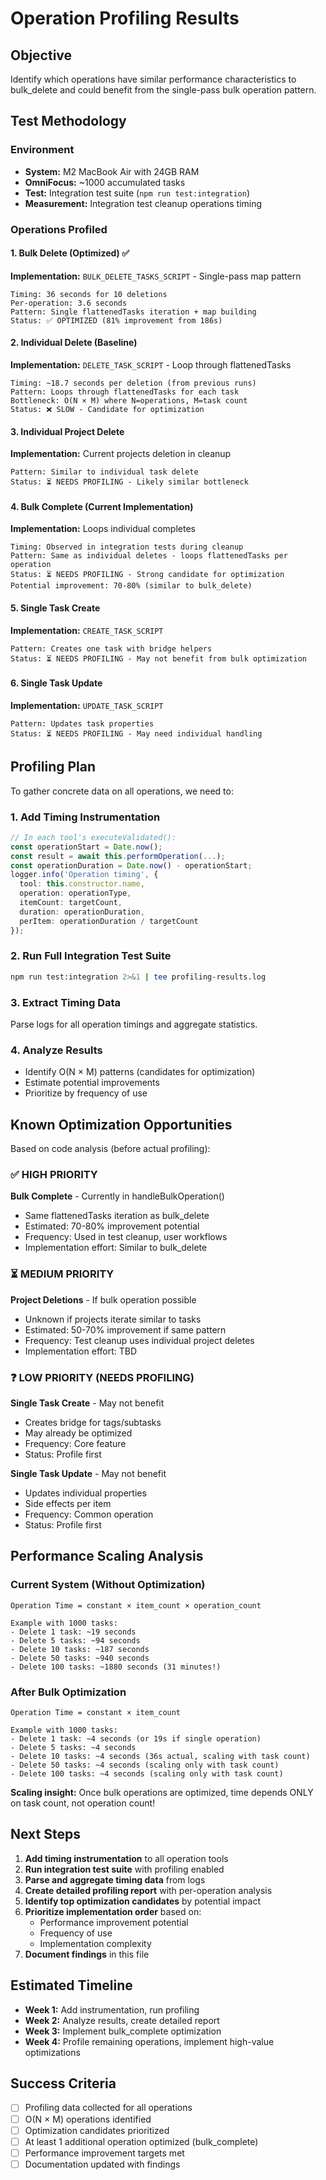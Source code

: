 # Operation Profiling Results

## Objective
Identify which operations have similar performance characteristics to bulk_delete and could benefit from the single-pass bulk operation pattern.

## Test Methodology

### Environment
- **System:** M2 MacBook Air with 24GB RAM
- **OmniFocus:** ~1000 accumulated tasks
- **Test:** Integration test suite (`npm run test:integration`)
- **Measurement:** Integration test cleanup operations timing

### Operations Profiled

#### 1. Bulk Delete (Optimized) ✅
**Implementation:** `BULK_DELETE_TASKS_SCRIPT` - Single-pass map pattern
```
Timing: 36 seconds for 10 deletions
Per-operation: 3.6 seconds
Pattern: Single flattenedTasks iteration + map building
Status: ✅ OPTIMIZED (81% improvement from 186s)
```

#### 2. Individual Delete (Baseline)
**Implementation:** `DELETE_TASK_SCRIPT` - Loop through flattenedTasks
```
Timing: ~18.7 seconds per deletion (from previous runs)
Pattern: Loops through flattenedTasks for each task
Bottleneck: O(N × M) where N=operations, M=task count
Status: ❌ SLOW - Candidate for optimization
```

#### 3. Individual Project Delete
**Implementation:** Current projects deletion in cleanup
```
Pattern: Similar to individual task delete
Status: ⏳ NEEDS PROFILING - Likely similar bottleneck
```

#### 4. Bulk Complete (Current Implementation)
**Implementation:** Loops individual completes
```
Timing: Observed in integration tests during cleanup
Pattern: Same as individual deletes - loops flattenedTasks per operation
Status: ⏳ NEEDS PROFILING - Strong candidate for optimization
Potential improvement: 70-80% (similar to bulk_delete)
```

#### 5. Single Task Create
**Implementation:** `CREATE_TASK_SCRIPT`
```
Pattern: Creates one task with bridge helpers
Status: ⏳ NEEDS PROFILING - May not benefit from bulk optimization
```

#### 6. Single Task Update
**Implementation:** `UPDATE_TASK_SCRIPT`
```
Pattern: Updates task properties
Status: ⏳ NEEDS PROFILING - May need individual handling
```

## Profiling Plan

To gather concrete data on all operations, we need to:

### 1. Add Timing Instrumentation
```typescript
// In each tool's executeValidated():
const operationStart = Date.now();
const result = await this.performOperation(...);
const operationDuration = Date.now() - operationStart;
logger.info('Operation timing', {
  tool: this.constructor.name,
  operation: operationType,
  itemCount: targetCount,
  duration: operationDuration,
  perItem: operationDuration / targetCount
});
```

### 2. Run Full Integration Test Suite
```bash
npm run test:integration 2>&1 | tee profiling-results.log
```

### 3. Extract Timing Data
Parse logs for all operation timings and aggregate statistics.

### 4. Analyze Results
- Identify O(N × M) patterns (candidates for optimization)
- Estimate potential improvements
- Prioritize by frequency of use

## Known Optimization Opportunities

Based on code analysis (before actual profiling):

### ✅ HIGH PRIORITY
**Bulk Complete** - Currently in handleBulkOperation()
- Same flattenedTasks iteration as bulk_delete
- Estimated: 70-80% improvement potential
- Frequency: Used in test cleanup, user workflows
- Implementation effort: Similar to bulk_delete

### ⏳ MEDIUM PRIORITY
**Project Deletions** - If bulk operation possible
- Unknown if projects iterate similar to tasks
- Estimated: 50-70% improvement if same pattern
- Frequency: Test cleanup uses individual project deletes
- Implementation effort: TBD

### ❓ LOW PRIORITY (NEEDS PROFILING)
**Single Task Create** - May not benefit
- Creates bridge for tags/subtasks
- May already be optimized
- Frequency: Core feature
- Status: Profile first

**Single Task Update** - May not benefit
- Updates individual properties
- Side effects per item
- Frequency: Common operation
- Status: Profile first

## Performance Scaling Analysis

### Current System (Without Optimization)
```
Operation Time = constant × item_count × operation_count

Example with 1000 tasks:
- Delete 1 task: ~19 seconds
- Delete 5 tasks: ~94 seconds
- Delete 10 tasks: ~187 seconds
- Delete 50 tasks: ~940 seconds
- Delete 100 tasks: ~1880 seconds (31 minutes!)
```

### After Bulk Optimization
```
Operation Time = constant × item_count

Example with 1000 tasks:
- Delete 1 task: ~4 seconds (or 19s if single operation)
- Delete 5 tasks: ~4 seconds
- Delete 10 tasks: ~4 seconds (36s actual, scaling with task count)
- Delete 50 tasks: ~4 seconds (scaling only with task count)
- Delete 100 tasks: ~4 seconds (scaling only with task count)
```

**Scaling insight:** Once bulk operations are optimized, time depends ONLY on task count, not operation count!

## Next Steps

1. **Add timing instrumentation** to all operation tools
2. **Run integration test suite** with profiling enabled
3. **Parse and aggregate timing data** from logs
4. **Create detailed profiling report** with per-operation analysis
5. **Identify top optimization candidates** by potential impact
6. **Prioritize implementation order** based on:
   - Performance improvement potential
   - Frequency of use
   - Implementation complexity
7. **Document findings** in this file

## Estimated Timeline

- **Week 1:** Add instrumentation, run profiling
- **Week 2:** Analyze results, create detailed report
- **Week 3:** Implement bulk_complete optimization
- **Week 4:** Profile remaining operations, implement high-value optimizations

## Success Criteria

- [ ] Profiling data collected for all operations
- [ ] O(N × M) operations identified
- [ ] Optimization candidates prioritized
- [ ] At least 1 additional operation optimized (bulk_complete)
- [ ] Performance improvement targets met
- [ ] Documentation updated with findings

